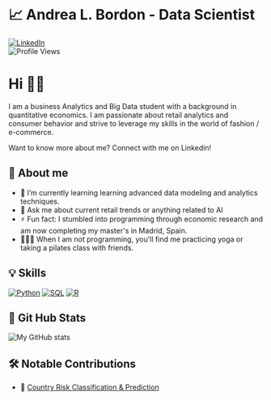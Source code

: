 # 📈 Andrea L. Bordon - Data Scientist
[![LinkedIn](https://img.shields.io/badge/LinkedIn-Profile-blue?logo=linkedin)](https://www.linkedin.com/in/andrea-bordon/)  
![Profile Views](https://visitor-badge.laobi.icu/badge?page_id=andrea-bordon)

# Hi 👋🏻

  I am a business Analytics and Big Data student with a background in quantitative economics. I am passionate about retail analytics and consumer behavior and strive to leverage my skills in the world of fashion / e-commerce. 

Want to know more about me? Connect with me on Linkedin!

## 🔎 About me 
- 🌱 I’m currently learning learning advanced data modeling and analytics techniques.
- 💬 Ask me about current retail trends or anything related to AI
- ⚡ Fun fact: I stumbled into programming through economic research and am now completing my master's in Madrid, Spain.
- 🧘🏼‍♀️ When I am not programming, you'll find me practicing yoga or taking a pilates class with friends. 

## 💡 Skills 
[![Python](https://img.shields.io/badge/Python-3776AB?logo=python&logoColor=white)](https://www.python.org/)
[![SQL](https://img.shields.io/badge/SQL-4479A1?logo=postgresql&logoColor=white)](https://www.postgresql.org/)
[![R](https://img.shields.io/badge/R-276DC3?logo=r&logoColor=white)](https://www.r-project.org/)

## 🐙 Git Hub Stats
![My GitHub stats](https://github-readme-stats.vercel.app/api?username=andrea-bordon&show_icons=true&theme=radical&cache_seconds=86400)


## 🛠️ Notable Contributions
- 🎯 [Country Risk Classification & Prediction](https://github.com/maudlcrf/risk_and_fraud)



